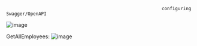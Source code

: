                                                               configuring Swagger/OpenAPI

![image](https://github.com/shardapatil/SwaggerDemo/assets/53011896/02a97741-092c-4161-8d03-75b219e471e3)

GetAllEmployees:
![image](https://github.com/shardapatil/SwaggerDemo/assets/53011896/d780e97d-1b17-44b6-8d39-b86a5dc783c8)
